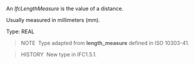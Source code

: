 An _IfcLengthMeasure_ is the value of a distance.

Usually measured in millimeters (mm).

Type: REAL

> NOTE&nbsp; Type adapted from **length_measure** defined in ISO 10303-41.

> HISTORY&nbsp; New type in IFC1.5.1.
